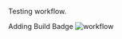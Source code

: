 Testing workflow.

Adding Build Badge ![workflow](https://github.com/alexvazro/sem/actions/workflows/main.yml/badge.svg)